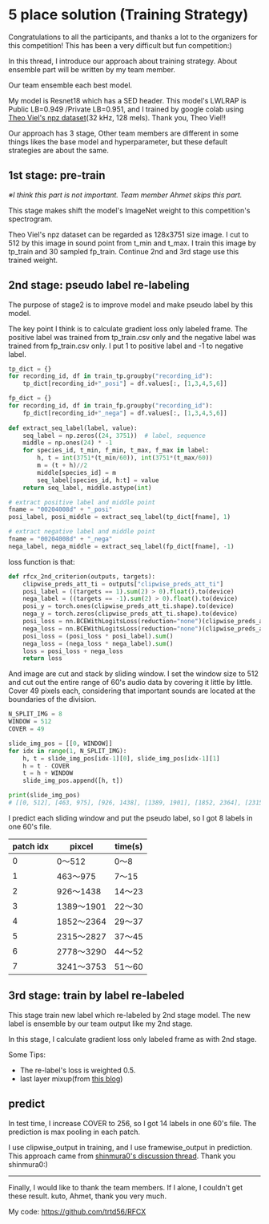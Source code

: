 # 5 place solution (Training Strategy)

Congratulations to all the participants, and thanks a lot to the organizers for this competition! This has been a very difficult but fun competition:)

In this thread, I introduce our approach about training strategy.
About ensemble part will be written by my team member.

Our team ensemble each best model.

My model is Resnet18 which has a SED header. This model's LWLRAP is Public LB=0.949 /Private LB=0.951, and I trained by google colab using [Theo Viel's npz dataset](https://www.kaggle.com/c/rfcx-species-audio-detection/discussion/198048)(32 kHz, 128 mels). Thank you, Theo Viel!!

Our approach has 3 stage, 
Other team members are different in some things likes the base model and hyperparameter, but these default strategies are about the same.

## 1st stage: pre-train

*※I think this part is not important. Team member Ahmet skips this part.*

This stage makes shift the model's ImageNet weight to this competition's spectrogram.

Theo Viel's npz dataset can be regarded as 128x3751 size image.
I cut to 512 by this image in sound point from t_min and t_max.
I train this image by tp_train and 30 sampled fp_train.
Continue 2nd and 3rd stage use this trained weight.

## 2nd stage: pseudo label re-labeling

The purpose of stage2 is to improve model and make pseudo label by this model.

The key point I think is to calculate gradient loss only labeled frame. The positive label was trained from tp_train.csv only and the negative label was trained from fp_train.csv only.
I put 1 to positive label and -1 to negative label.

```python
tp_dict = {}
for recording_id, df in train_tp.groupby("recording_id"):
    tp_dict[recording_id+"_posi"] = df.values[:, [1,3,4,5,6]]

fp_dict = {}
for recording_id, df in train_fp.groupby("recording_id"):
    fp_dict[recording_id+"_nega"] = df.values[:, [1,3,4,5,6]]
    
def extract_seq_label(label, value):
    seq_label = np.zeros((24, 3751))  # label, sequence
    middle = np.ones(24) * -1
    for species_id, t_min, f_min, t_max, f_max in label:
        h, t = int(3751*(t_min/60)), int(3751*(t_max/60))
        m = (t + h)//2
        middle[species_id] = m
        seq_label[species_id, h:t] = value
    return seq_label, middle.astype(int)

# extract positive label and middle point
fname = "00204008d" + "_posi"
posi_label, posi_middle = extract_seq_label(tp_dict[fname], 1) 

# extract negative label and middle point
fname = "00204008d" + "_nega"
nega_label, nega_middle = extract_seq_label(fp_dict[fname], -1) 
```

loss function is that:

```python
def rfcx_2nd_criterion(outputs, targets):
    clipwise_preds_att_ti = outputs["clipwise_preds_att_ti"]
    posi_label = ((targets == 1).sum(2) > 0).float().to(device)
    nega_label = ((targets == -1).sum(2) > 0).float().to(device)
    posi_y = torch.ones(clipwise_preds_att_ti.shape).to(device)
    nega_y = torch.zeros(clipwise_preds_att_ti.shape).to(device)
    posi_loss = nn.BCEWithLogitsLoss(reduction="none")(clipwise_preds_att_ti, posi_y)
    nega_loss = nn.BCEWithLogitsLoss(reduction="none")(clipwise_preds_att_ti, nega_y)
    posi_loss = (posi_loss * posi_label).sum()
    nega_loss = (nega_loss * nega_label).sum()
    loss = posi_loss + nega_loss
    return loss
```

And image are cut and stack by sliding window.
I set the window size to 512 and cut out the entire range of 60's audio data by covering it little by little. Cover 49 pixels each, considering that important sounds are located at the boundaries of the division.

```python
N_SPLIT_IMG = 8
WINDOW = 512
COVER = 49

slide_img_pos = [[0, WINDOW]]
for idx in range(1, N_SPLIT_IMG):
    h, t = slide_img_pos[idx-1][0], slide_img_pos[idx-1][1]
    h = t - COVER
    t = h + WINDOW
    slide_img_pos.append([h, t])

print(slide_img_pos)
# [[0, 512], [463, 975], [926, 1438], [1389, 1901], [1852, 2364], [2315, 2827], [2778, 3290], [3241, 3753]]
```

I predict each sliding window and put the pseudo label, so I got 8 labels in one 60's file.

|patch idx|pixcel|time(s)|
|--|--|--|
|0|0〜512|0〜8|
|1|463〜975|7〜15|
|2|926〜1438|14〜23|
|3|1389〜1901|22〜30|
|4|1852〜2364|29〜37|
|5|2315〜2827|37〜45|
|6|2778〜3290|44〜52|
|7|3241〜3753|51〜60|

## 3rd stage: train by label re-labeled
This stage train new label which re-labeled by 2nd stage model.
The new label is ensemble by our team output like my 2nd stage.

In this stage, I calculate gradient loss only labeled frame as with 2nd stage. 

Some Tips:
- The re-label's loss is weighted 0.5.
- last layer mixup(from [this blog](https://medium.com/analytics-vidhya/better-result-with-mixup-at-final-layer-e9ba3a4a0c41))

## predict

In test time, I increase COVER to 256, so I got 14 labels in one 60's file.
The prediction is max pooling in each patch.

I use clipwise_output in training, and I use framewise_output in prediction. This approach came from [shinmura0's discussion thread](https://www.kaggle.com/c/rfcx-species-audio-detection/discussion/209684). Thank you  shinmura0:)

---

Finally, I would like to thank the team members.
If I alone, I couldn't get these result.
kuto, Ahmet, thank you very much.

My code:
https://github.com/trtd56/RFCX
